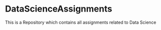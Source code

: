 # DataScienceAssignments
This is a Repository which contains all assignments related to Data Science

